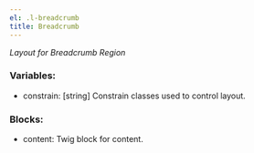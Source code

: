 ```yaml
---
el: .l-breadcrumb
title: Breadcrumb
---
```

_Layout for Breadcrumb Region_

### Variables:
* constrain: [string] Constrain classes used to control layout.

### Blocks:
* content: Twig block for content.
